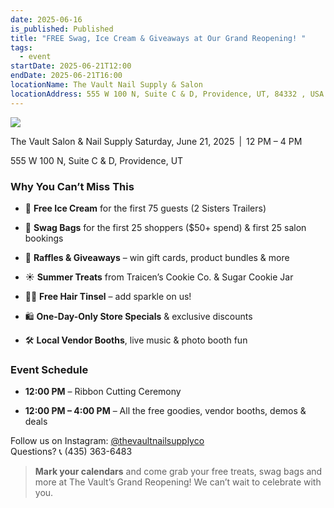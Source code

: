 ```yaml
---
date: 2025-06-16
is_published: Published
title: "FREE Swag, Ice Cream & Giveaways at Our Grand Reopening! "
tags:
  - event
startDate: 2025-06-21T12:00
endDate: 2025-06-21T16:00
locationName: The Vault Nail Supply & Salon
locationAddress: 555 W 100 N, Suite C & D, Providence, UT, 84332 , USA
---
```

![](/media/Screenshot%202025-06-16%20at%202.36.38%E2%80%AFPM.png)

The Vault Salon & Nail Supply Saturday, June 21, 2025 | 12 PM – 4 PM

555 W 100 N, Suite C & D, Providence, UT

### Why You Can’t Miss This

*   🍦 **Free Ice Cream** for the first 75 guests (2 Sisters Trailers)
    
*   🎁 **Swag Bags** for the first 25 shoppers ($50+ spend) & first 25 salon bookings
    
*   🎉 **Raffles & Giveaways** – win gift cards, product bundles & more
    
*   ☀️ **Summer Treats** from Traicen’s Cookie Co. & Sugar Cookie Jar
    
*   💇‍♀️ **Free Hair Tinsel** – add sparkle on us!
    
*   🛍️ **One-Day-Only Store Specials** & exclusive discounts
    
*   🛠 **Local Vendor Booths**, live music & photo booth fun
    

### Event Schedule

*   **12:00 PM** – Ribbon Cutting Ceremony
    
*   **12:00 PM – 4:00 PM** – All the free goodies, vendor booths, demos & deals
    

Follow us on Instagram: [@thevaultnailsupplyco](https://instagram.com/thevaultnailsupplyco)  
Questions? 📞 (435) 363-6483

> **Mark your calendars** and come grab your free treats, swag bags and more at The Vault’s Grand Reopening! We can’t wait to celebrate with you.